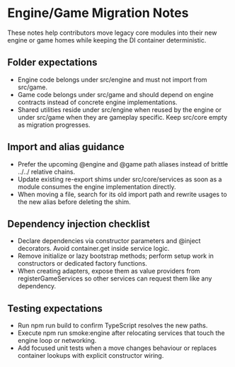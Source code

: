 # Engine/Game Migration Notes

These notes help contributors move legacy core modules into their new engine or game homes while keeping the DI container deterministic.

## Folder expectations
- Engine code belongs under src/engine and must not import from src/game.
- Game code belongs under src/game and should depend on engine contracts instead of concrete engine implementations.
- Shared utilities reside under src/engine when reused by the engine or under src/game when they are gameplay specific. Keep src/core empty as migration progresses.

## Import and alias guidance
- Prefer the upcoming @engine and @game path aliases instead of brittle ../../ relative chains.
- Update existing re-export shims under src/core/services as soon as a module consumes the engine implementation directly.
- When moving a file, search for its old import path and rewrite usages to the new alias before deleting the shim.

## Dependency injection checklist
- Declare dependencies via constructor parameters and @inject decorators. Avoid container.get inside service logic.
- Remove initialize or lazy bootstrap methods; perform setup work in constructors or dedicated factory functions.
- When creating adapters, expose them as value providers from registerGameServices so other services can request them like any dependency.

## Testing expectations
- Run npm run build to confirm TypeScript resolves the new paths.
- Execute npm run smoke:engine after relocating services that touch the engine loop or networking.
- Add focused unit tests when a move changes behaviour or replaces container lookups with explicit constructor wiring.
